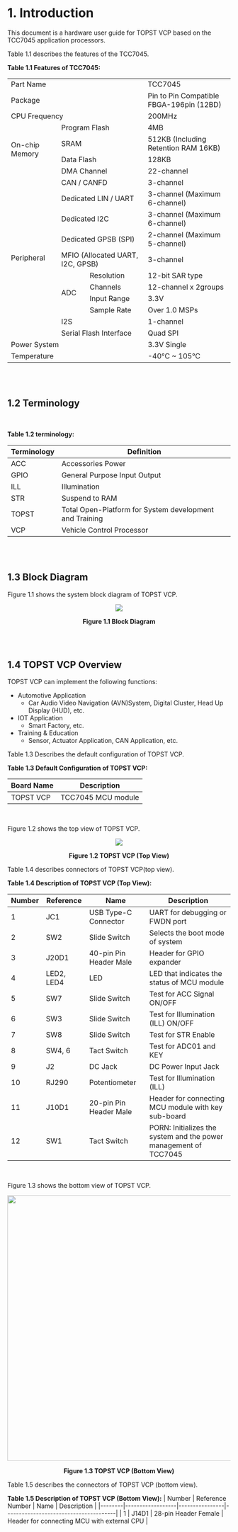 # 1. Introduction


This document is a hardware user guide for TOPST VCP based on the TCC7045 application processors.

Table 1.1 describes the features of the TCC7045.  

**Table 1.1 Features of TCC7045:**   

<table align="center">
  <td colspan="3">Part Name</td>
    <td>TCC7045</td>
  </tr>
  <td colspan="3">Package</td>
    <td>Pin to Pin Compatible FBGA-196pin (12BD)</td>
  </tr>
  <td colspan="3">CPU Frequency</td>
    <td>200MHz</td>
  </tr>
  <tr>
    <td rowspan="4">On-chip Memory</td>
    <td colspan="2">Program Flash</td>
    <td>4MB</td>
  </tr>
  <tr>
    <td colspan="2">SRAM</td>
    <td>512KB (Including Retention RAM 16KB)</td>
  </tr>
  <tr>
    <td colspan="2">Data Flash</td>
    <td>128KB</td>
  </tr>
  <tr>
    <td colspan="2">DMA Channel</td>
    <td>22-channel</td>
  </tr>
  <tr>
    <td rowspan="12">Peripheral</td>
  <tr>
    <td colspan="2">CAN / CANFD</td>
    <td>3-channel</td>
  </tr>
  <tr>
    <td colspan="2">Dedicated LIN / UART</td>
    <td>3-channel (Maximum 6-channel)</td>
  </tr>
  <tr>
    <td colspan="2">Dedicated I2C</td>
    <td>3-channel (Maximum 6-channel)</td>
  </tr>
  <tr>
    <td colspan="2">Dedicated GPSB (SPI)</td>
    <td>2-channel (Maximum 5-channel)</td>
  </tr>
  <tr>
    <td colspan="2">MFIO (Allocated UART, I2C, GPSB)</td>
    <td>3-channel</td>
  <tr>
    <td rowspan="4">ADC</td>
    <td>Resolution</td>
    <td>12-bit SAR type</td>
  </tr>
  <tr>
    <td>Channels</td>
    <td>12-channel x 2groups</td>
  </tr>
  <tr>
    <td>Input Range</td>
    <td>3.3V</td>
  </tr>
  <tr>
    <td>Sample Rate</td>
    <td>Over 1.0 MSPs</td>
  </tr>
  <tr>
    <td colspan="2">I2S</td>
    <td>1-channel</td>
  </tr>
  <tr>
    <td colspan="2">Serial Flash Interface</td>
    <td>Quad SPI</td>
  </tr>
  <td colspan="3">Power System</td>
    <td>3.3V Single</td>
  </tr>
  <td colspan="3">Temperature</td>
    <td>-40°C ~ 105°C</td>
  </tr>
</table>

<br/><br/>

## 1.2 Terminology  

<br/>

**Table 1.2 terminology:**  

| Terminology | Definition                                              |
|-------------|---------------------------------------------------------|
| ACC         | Accessories Power                                       |
| GPIO        | General Purpose Input Output                            |
| ILL         | Illumination                                            |
| STR         | Suspend to RAM                                          |
| TOPST       | Total Open-Platform for System development and Training |
| VCP         | Vehicle Control Processor                               |

<br/><br/>

## 1.3 Block Diagram

Figure 1.1 shows the system block diagram of TOPST VCP.  

<p align="center"><img src="https://github.com/Topst-Dev/Documentation/assets/161264431/176d5d74-3786-488c-95c3-30229d3babf9"></p>
<p align="center"><strong>Figure 1.1 Block Diagram</strong></p>

<br/><br/>

## 1.4 TOPST VCP Overview
TOPST VCP can implement the following functions:
- Automotive Application
  - Car Audio Video Navigation (AVN)System, Digital Cluster, Head Up Display (HUD), etc.
- IOT Application
  - Smart Factory, etc.
- Training & Education
  - Sensor, Actuator Application, CAN Application, etc.


Table 1.3 Describes the default configuration of TOPST VCP.  

**Table 1.3 Default Configuration of TOPST VCP:**  

| Board Name | Description            |
|------------|------------------------|
| TOPST VCP  | TCC7045 MCU module     |  

<br/>

Figure 1.2 shows the top view of TOPST VCP.  

<p align="center"><img src="https://github.com/topst-development/Documentation/assets/161264431/52c1cdd7-c820-4321-9218-c6938f782d0b"></p>  
<p align="center"><strong>Figure 1.2 TOPST VCP (Top View)</strong>


Table 1.4 describes connectors of TOPST VCP(top view).  

**Table 1.4 Description of TOPST VCP (Top View):**  

| Number | Reference  | Name                    | Description                                                       | 
|--------|------------|-------------------------|-------------------------------------------------------------------|
| 1      | JC1        | USB Type-C Connector    | UART for debugging or FWDN port                                   |
| 2      | SW2        | Slide Switch            | Selects the boot mode of system                                   |
| 3      | J20D1      | 40-pin Pin Header Male  | Header for GPIO expander                                          |
| 4      | LED2, LED4 | LED                     | LED that indicates the status of MCU module                       |
| 5      | SW7        | Slide Switch            | Test for ACC Signal ON/OFF                                        |
| 6      | SW3        | Slide Switch            | Test for Illumination (ILL) ON/OFF                                |
| 7      | SW8        | Slide Switch            | Test for STR Enable                                               |
| 8      | SW4, 6     | Tact Switch             | Test for ADC01 and KEY                                            |
| 9      | J2         | DC Jack                 | DC Power Input Jack                                               |
| 10     | RJ290      | Potentiometer           | Test for Illumination (ILL)                                       |
| 11     | J10D1      | 20-pin Pin Header Male  | Header for connecting MCU module with key sub-board               |
| 12     | SW1        | Tact Switch             | PORN: Initializes the system and the power management of TCC7045  |


<br/>
 
Figure 1.3 shows the bottom view of TOPST VCP.
<p align="center"><img src="https://github.com/topst-development/Documentation/assets/161264431/4ab2fd93-2636-43e5-ae78-34de76534687" width="900", height="600"></p>  
<p align="center"><strong>Figure 1.3 TOPST VCP (Bottom View)</strong></p>


Table 1.5 describes the connectors of TOPST VCP (bottom view).  

**Table 1.5 Description of TOPST VCP (Bottom View):**
| Number | Reference Number | Name           | Description                           |
|--------|------------------|----------------|---------------------------------------|
| 1      | J14D1            | 28-pin Header Female | Header for connecting MCU with external CPU |
